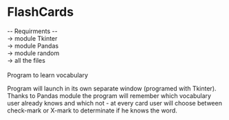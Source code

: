# FlashCards
-- Requirments -- <br />
-> module Tkinter <br />
-> module Pandas <br />
-> module random <br />
-> all the files <br /> 
<br />
Program to learn vocabulary

Program will launch in its own separate window (programed with Tkinter). Thanks to Pandas module the program will remember 
which vocabulary user already knows and which not - at every card user will choose between check-mark or X-mark to determinate 
if he knows the word.
